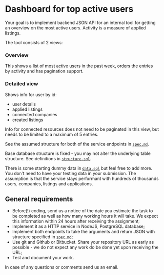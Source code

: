 # Dashboard for top active users

Your goal is to implement backend JSON API for an internal tool for getting an overview on the most active users. Activity is a measure of applied listings.

The tool consists of 2 views:

### Overview

This shows a list of most active users in the past week, orders the entries by activity and has pagination support.

### Detailed view

Shows info for user by id:

* user details
* applied listings
* connected companies
* created listings

Info for connected resources does not need to be paginated in this view, but needs to be limited to a maximum of 5 entries.

See the assumed structure for both of the service endpoints in [`spec.md`](./spec.md).

Base database structure is fixed - you may not alter the underlying table structure. See definitions in [`structure.sql`](./db/structure.sql).

There is some starting dummy data in [`data.sql`](./db/data.sql) but feel free to add more. You don't need to have your testing data in your submission. The assumption is that the service stays performant with hundreds of thousands users, companies, listings and applications.

## General requirements

* Before(!) coding, send us a notice of the date you estimate the task to be completed as well as how many working hours it will take. We expect this information within 24 hours after receiving the assignment;
* Implement it as a HTTP service in NodeJS, PostgreSQL database;
* Implement both endpoints to take the arguments and return JSON with structure specified in [`spec.md`](./spec.md);
* Use git and Github or Bitbucket. Share your repository URL as early as possible - we do not expect any work do be done yet upon receiving the URL;
* Test and document your work.

In case of any questions or comments send us an email.
